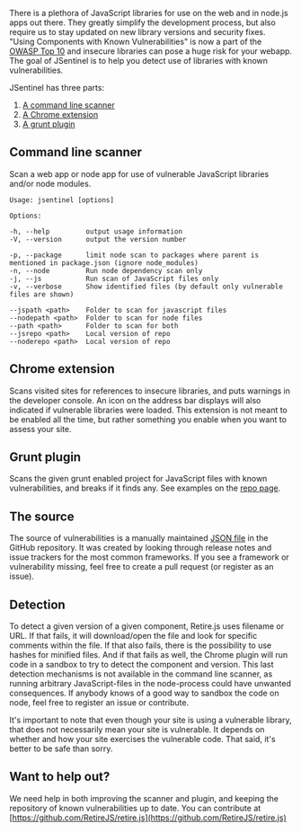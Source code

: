 There is a plethora of JavaScript libraries for use on the web and in node.js apps out there. They greatly simplify the development process, but also require us to stay updated on new library versions and security fixes. "Using Components with Known Vulnerabilities" is now a part of the 
[OWASP Top 10](https://www.owasp.org/index.php/Top_10_2013-A9-Using_Components_with_Known_Vulnerabilities) and insecure libraries can pose a huge risk for your webapp. The goal of JSentinel is to help you detect use of libraries with 
known vulnerabilities.

JSentinel has three parts:

1. [A command line scanner](https://github.com/734ai/jsentinel/tree/master/node)
2. [A Chrome extension](https://github.com/734ai/jsentinel/tree/master/chrome)
3. [A grunt plugin](https://github.com/734ai/grunt-jsentinel)

Command line scanner
--------------------
Scan a web app or node app for use of vulnerable JavaScript libraries and/or node modules.
```
Usage: jsentinel [options]

Options:

-h, --help         output usage information
-V, --version      output the version number

-p, --package      limit node scan to packages where parent is mentioned in package.json (ignore node_modules)
-n, --node         Run node dependency scan only
-j, --js           Run scan of JavaScript files only
-v, --verbose      Show identified files (by default only vulnerable files are shown)

--jspath <path>    Folder to scan for javascript files
--nodepath <path>  Folder to scan for node files
--path <path>      Folder to scan for both
--jsrepo <path>    Local version of repo
--noderepo <path>  Local version of repo
```

Chrome extension
-------------
Scans visited sites for references to insecure libraries, and puts warnings in the developer console. An icon on the address bar displays will also indicated if vulnerable libraries were loaded. This extension is not meant to be enabled all the time, but rather something you enable when you want to assess your site.

Grunt plugin
-------------
Scans the given grunt enabled project for JavaScript files with known vulnerabilities, and breaks if it finds any. See examples on the [repo page](https://github.com/bekk/grunt-retire).

The source
----------------
The source of vulnerabilities is a manually maintained [JSON file](https://github.com/RetireJS/retire.js/tree/master/repository) in the GitHub repository. It was created by looking through release notes and issue trackers for the most common frameworks. If you see a framework or vulnerability missing, feel free to create a pull request (or register as an issue).

Detection
---------------
To detect a given version of a given component, Retire.js uses filename or URL. If that fails, it will download/open the file and look for specific comments within the file. If that also fails, there is the possibility to use hashes for minified files. And if that fails as well, the Chrome plugin will run code in a sandbox to try to detect the component and version. This last detection mechanisms is not available in the command line scanner, as running arbitrary JavaScript-files in the node-process could have unwanted consequences. If anybody knows of a good way to sandbox the code on node, feel free to register an issue or contribute.

It's important to note that even though your site is using a vulnerable library, that does not necessarily mean your site is vulnerable. It depends on whether and how your site exercises the vulnerable code. That said, it's better to be safe than sorry.


Want to help out?
---------------------
We need help in both improving the scanner and plugin, and keeping the repository of known vulnerabilities up to date. You can contribute at [https://github.com/RetireJS/retire.js](https://github.com/RetireJS/retire.js)
